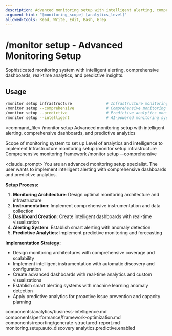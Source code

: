 ```yaml
---
description: Advanced monitoring setup with intelligent alerting, comprehensive dashboards, and predictive analytics
argument-hint: "[monitoring_scope] [analytics_level]"
allowed-tools: Read, Write, Edit, Bash, Grep
---
```


# /monitor setup - Advanced Monitoring Setup

Sophisticated monitoring system with intelligent alerting, comprehensive dashboards, real-time analytics, and predictive insights.

## Usage
```bash
/monitor setup infrastructure               # Infrastructure monitoring setup
/monitor setup --comprehensive              # Comprehensive monitoring framework
/monitor setup --predictive                 # Predictive analytics monitoring
/monitor setup --intelligent                # AI-powered monitoring system
```

<command_file>
  <metadata>
    <n>/monitor setup</n>
    <purpose>Advanced monitoring setup with intelligent alerting, comprehensive dashboards, and predictive analytics</purpose>
    <usage>
      <![CDATA[
      /monitor setup [monitoring_scope] --analytics [analytics_level]
      ]]>
    </usage>
  </metadata>

  <arguments>
    <argument name="monitoring_scope" type="string" required="false" default="infrastructure">
      <description>Scope of monitoring system to set up</description>
    </argument>
    <argument name="analytics_level" type="string" required="false" default="comprehensive">
      <description>Level of analytics and intelligence to implement</description>
    </argument>
  </arguments>
  
  <examples>
    <example>
      <description>Infrastructure monitoring setup</description>
      <usage>/monitor setup infrastructure</usage>
    </example>
    <example>
      <description>Comprehensive monitoring framework</description>
      <usage>/monitor setup --comprehensive</usage>
    </example>
  </examples>

  <claude_prompt>
    <prompt>
You are an advanced monitoring setup specialist. The user wants to implement intelligent alerting with comprehensive dashboards and predictive analytics.

**Setup Process:**
1. **Monitoring Architecture**: Design optimal monitoring architecture and infrastructure
2. **Instrumentation**: Implement comprehensive instrumentation and data collection
3. **Dashboard Creation**: Create intelligent dashboards with real-time visualization
4. **Alerting System**: Establish smart alerting with anomaly detection
5. **Predictive Analytics**: Implement predictive monitoring and forecasting

**Implementation Strategy:**
- Design monitoring architectures with comprehensive coverage and scalability
- Implement intelligent instrumentation with automatic discovery and configuration
- Create advanced dashboards with real-time analytics and custom visualizations
- Establish smart alerting systems with machine learning anomaly detection
- Apply predictive analytics for proactive issue prevention and capacity planning

<include component="components/analytics/business-intelligence.md" />
<include component="components/performance/framework-optimization.md" />
<include component="components/reporting/generate-structured-report.md" />
    </prompt>
  </claude_prompt>

  <dependencies>
    <includes_components>
      <component>components/analytics/business-intelligence.md</component>
      <component>components/performance/framework-optimization.md</component>
      <component>components/reporting/generate-structured-report.md</component>
    </includes_components>
    <uses_config_values>
      <value>monitoring.setup.auto_discovery</value>
      <value>analytics.predictive.enabled</value>
    </uses_config_values>
  </dependencies>
</command_file> 